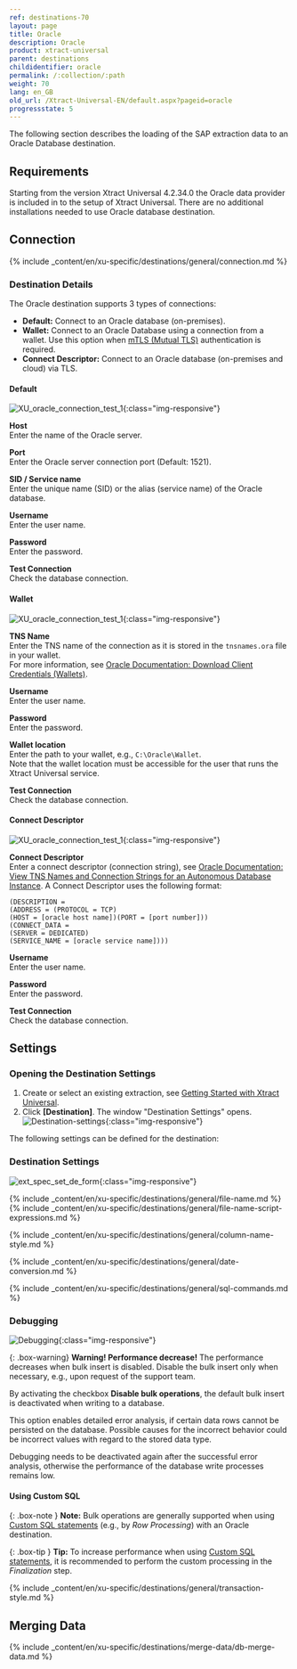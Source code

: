 ```yaml
---
ref: destinations-70
layout: page
title: Oracle
description: Oracle
product: xtract-universal
parent: destinations
childidentifier: oracle
permalink: /:collection/:path
weight: 70
lang: en_GB
old_url: /Xtract-Universal-EN/default.aspx?pageid=oracle
progressstate: 5
---
```


The following section describes the loading of the SAP extraction data to an Oracle Database destination.

## Requirements

Starting from the version Xtract Universal 4.2.34.0 the Oracle data provider is included in to the setup of Xtract Universal. 
There are no additional installations needed to use Oracle database destination.

## Connection

{% include _content/en/xu-specific/destinations/general/connection.md %}	

### Destination Details


The Oracle destination supports 3 types of connections:
- **Default:** Connect to an Oracle database (on-premises).
- **Wallet:** Connect to an Oracle Database using a connection from a wallet. Use this option when [mTLS (Mutual TLS)](https://docs.oracle.com/en/cloud/paas/autonomous-database/adbsa/connect-introduction.html#GUID-9A472E49-3B2B-4D9F-9DC2-D3E6E4454285) authentication is required.
- **Connect Descriptor:** Connect to an Oracle database (on-premises and cloud) via TLS.

#### Default

![XU_oracle_connection_test_1](/img/content/XU_oracle_connection_test_1.png){:class="img-responsive"}

**Host** <br>
Enter the name of the Oracle server.

**Port** <br>
Enter the Oracle server connection port (Default: 1521).

**SID / Service name** <br>
Enter the unique name (SID) or the alias (service name) of the Oracle database.

**Username** <br> 
Enter the user name.

**Password** <br>
Enter the password.

**Test Connection** <br>
Check the database connection. 

#### Wallet

![XU_oracle_connection_test_1](/img/content/XU_oracle_connection_test_2.png){:class="img-responsive"}

**TNS Name** <br> 
Enter the TNS name of the connection as it is stored in the `tnsnames.ora` file in your wallet.<br>
For more information, see [Oracle Documentation: Download Client Credentials (Wallets)](https://docs.oracle.com/en-us/iaas/autonomous-database/doc/download-client-credentials.html).

**Username** <br> 
Enter the user name.

**Password** <br>
Enter the password.

**Wallet location** <br> 
Enter the path to your wallet, e.g., `C:\Oracle\Wallet`. <br>
Note that the wallet location must be accessible for the user that runs the Xtract Universal service.<br>

**Test Connection** <br>
Check the database connection. 

#### Connect Descriptor

![XU_oracle_connection_test_1](/img/content/XU_oracle_connection_test_3.png){:class="img-responsive"}

**Connect Descriptor** <br>
Enter a connect descriptor (connection string), see [Oracle Documentation: View TNS Names and Connection Strings for an Autonomous Database Instance](https://docs.oracle.com/en/cloud/paas/autonomous-database/serverless/adbsb/connect-download-wallet.html#GUID-BE884A1B-034D-4CD6-9B71-83A4CCFDE9FB).
A Connect Descriptor uses the following format:<br>
```
(DESCRIPTION =
(ADDRESS = (PROTOCOL = TCP)
(HOST = [oracle host name])(PORT = [port number]))
(CONNECT_DATA =
(SERVER = DEDICATED)
(SERVICE_NAME = [oracle service name])))
```

**Username** <br> 
Enter the user name.

**Password** <br>
Enter the password.

**Test Connection** <br>
Check the database connection. 

## Settings

### Opening the Destination Settings
1. Create or select an existing extraction, see [Getting Started with Xtract Universal](../getting-started/define-a-table-extraction).
2. Click **[Destination]**. The window "Destination Settings" opens.
![Destination-settings](/img/content/xu/xu_designer_destination.png){:class="img-responsive"}

The following settings can be defined for the destination:  

### Destination Settings

![ext_spec_set_de_form](/img/content/oracle-configurations.png){:class="img-responsive"}


{% include _content/en/xu-specific/destinations/general/file-name.md %}
{% include _content/en/xu-specific/destinations/general/file-name-script-expressions.md %}

{% include _content/en/xu-specific/destinations/general/column-name-style.md %}

{% include _content/en/xu-specific/destinations/general/date-conversion.md %}

{% include _content/en/xu-specific/destinations/general/sql-commands.md %}


### Debugging

![Debugging](/img/content/debugging-bulk-insert.png){:class="img-responsive"}

{: .box-warning}
**Warning! Performance decrease!**
The performance decreases when bulk insert is disabled.
Disable the bulk insert only when necessary, e.g., upon request of the support team.


By activating the checkbox **Disable bulk operations**, 
the default bulk insert is deactivated when writing to a database.

This option enables detailed error analysis, if certain data rows cannot be persisted on the database.
Possible causes for the incorrect behavior could be incorrect values with regard to the stored data type.

Debugging needs to be deactivated again after the successful error analysis, otherwise the performance of the database write processes remains low. 

#### Using Custom SQL

{: .box-note }
**Note:** Bulk operations are generally supported when using [Custom SQL statements](#sql-commands) (e.g., by *Row Processing*) with an Oracle destination.

{: .box-tip }
**Tip:** To increase performance when using [Custom SQL statements](#sql-commands), it is recommended to perform the custom processing in the *Finalization* step.

{% include _content/en/xu-specific/destinations/general/transaction-style.md %}

## Merging Data
{% include _content/en/xu-specific/destinations/merge-data/db-merge-data.md  %}

